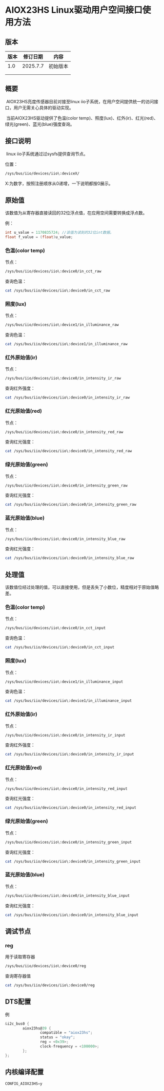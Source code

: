 # AIOX23HS Linux驱动用户空间接口使用方法

## 版本

| 版本 | 修订日期 | 内容     |
| ---- | -------- | -------- |
| 1.0  | 2025.7.7 | 初始版本 |
|      |          |          |
|      |          |          |

## 概要

​		AIOX23HS亮度传感器目前对接至linux iio子系统，在用户空间提供统一的访问接口，用户无需关心具体的驱动实现。

​		当前AIOX23HS驱动提供了色温(color temp)、照度(lux)、红外(ir)、红光(red)、绿光(green)、蓝光(blue)强度查询。

## 接口说明

​		linux iio子系统通过过sysfs提供查询节点。

位置：

```sh
/sys/bus/iio/devices/iio\:deviceX/
```

X:为数字，按照注册顺序从0递增，一下说明都按0展示。

## 原始值

​		该数值为从寄存器直接读回的32位浮点值，在应用空间需要转换成浮点数。

例：

```c
int u_value = 1170835724; //该值为读到的32位int数据。
float f_value = (float)u_value;
```

### 色温(color temp)

节点：

```sh
/sys/bus/iio/devices/iio\:device0/in_cct_raw
```

查询色温：

```sh
cat /sys/bus/iio/devices/iio\:device0/in_cct_raw
```

### 照度(lux)

节点：

```sh
/sys/bus/iio/devices/iio\:device1/in_illuminance_raw
```

查询色温：

```sh
cat /sys/bus/iio/devices/iio\:device1/in_illuminance_raw
```

### 红外原始值(ir)

节点：

```sh
/sys/bus/iio/devices/iio\:device0/in_intensity_ir_raw
```

查询红外强度：

```sh
cat /sys/bus/iio/devices/iio\:device0/in_intensity_ir_raw
```

### 红光原始值(red)

节点：

```sh
/sys/bus/iio/devices/iio\:device0/in_intensity_red_raw
```

查询红光强度：

```sh
cat /sys/bus/iio/devices/iio\:device0/in_intensity_red_raw
```

### 绿光原始值(green)

节点：

```sh
/sys/bus/iio/devices/iio\:device0/in_intensity_green_raw
```

查询红光强度：

```sh
cat /sys/bus/iio/devices/iio\:device0/in_intensity_green_raw
```

### 蓝光原始值(blue)

节点：

```sh
/sys/bus/iio/devices/iio\:device0/in_intensity_blue_raw
```

查询红光强度：

```sh
cat /sys/bus/iio/devices/iio\:device0/in_intensity_blue_raw
```

## 处理值

​		该数值位经过处理的值，可以直接使用，但是丢失了小数位，精度相对于原始值略差。

### 色温(color temp)

节点：

```sh
/sys/bus/iio/devices/iio\:device0/in_cct_input
```

查询色温：

```sh
cat /sys/bus/iio/devices/iio\:device0/in_cct_input
```

### 照度(lux)

节点：

```sh
/sys/bus/iio/devices/iio\:device1/in_illuminance_input
```

查询色温：

```sh
cat /sys/bus/iio/devices/iio\:device1/in_illuminance_input
```

### 红外原始值(ir)

节点：

```sh
/sys/bus/iio/devices/iio\:device0/in_intensity_ir_input
```

查询红外强度：

```sh
cat /sys/bus/iio/devices/iio\:device0/in_intensity_ir_input
```

### 红光原始值(red)

节点：

```sh
/sys/bus/iio/devices/iio\:device0/in_intensity_red_input
```

查询红光强度：

```sh
cat /sys/bus/iio/devices/iio\:device0/in_intensity_red_input
```

### 绿光原始值(green)

节点：

```sh
/sys/bus/iio/devices/iio\:device0/in_intensity_green_input
```

查询红光强度：

```sh
cat /sys/bus/iio/devices/iio\:device0/in_intensity_green_input
```

### 蓝光原始值(blue)

节点：

```sh
/sys/bus/iio/devices/iio\:device0/in_intensity_blue_input
```

查询红光强度：

```sh
cat /sys/bus/iio/devices/iio\:device0/in_intensity_blue_input
```

## 调试节点

### reg

用于读取寄存器

```sh
/sys/bus/iio/devices/iio\:device0/reg
```

查询寄存器值

```sh
cat /sys/bus/iio/devices/iio\:device0/reg
```

## DTS配置

例

```c
&i2c_bus0 {
        aiox23hs@39 {
                compatible = "aiox23hs";
                status = "okay";
                reg = <0x39>;
                clock-frequency = <100000>;
        };
};
```

## 内核编译配置

```c
CONFIG_AIOX23HS=y
```
